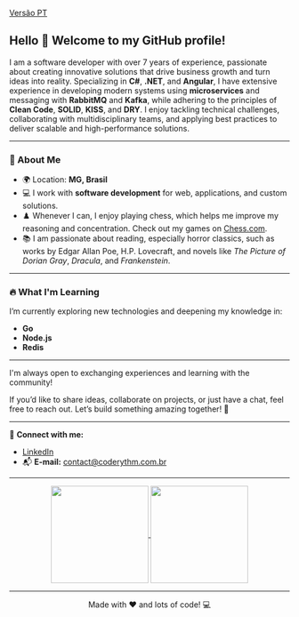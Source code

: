[Versão PT](README.md)

## Hello 👋 Welcome to my GitHub profile!

I am a software developer with over 7 years of experience, passionate about creating innovative solutions that drive business growth and turn ideas into reality. Specializing in **C#**, **.NET**, and **Angular**, I have extensive experience in developing modern systems using **microservices** and messaging with **RabbitMQ** and **Kafka**, while adhering to the principles of **Clean Code**, **SOLID**, **KISS**, and **DRY**. I enjoy tackling technical challenges, collaborating with multidisciplinary teams, and applying best practices to deliver scalable and high-performance solutions.

---

### 🌟 About Me
- 🌍 Location: **MG, Brasil**
- 💻 I work with **software development** for web, applications, and custom solutions.
- ♟️ Whenever I can, I enjoy playing chess, which helps me improve my reasoning and concentration. Check out my games on [Chess.com](https://www.chess.com/member/dinissimoes).
- 📚  I am passionate about reading, especially horror classics, such as works by Edgar Allan Poe, H.P. Lovecraft, and novels like *The Picture of Dorian Gray*, *Dracula*, and *Frankenstein*.

---

### 🔥 What I'm Learning
I’m currently exploring new technologies and deepening my knowledge in:
- **Go**
- **Node.js**
- **Redis**

---

I'm always open to exchanging experiences and learning with the community!

If you’d like to share ideas, collaborate on projects, or just have a chat, feel free to reach out. Let’s build something amazing together! 🚀

---

🔗 **Connect with me:**
- [LinkedIn](https://www.linkedin.com/in/dinis-f-simoes)
- 📬 **E-mail:** contact@coderythm.com.br

---

<p align=center>
  <a href="https://github.com/anuraghazra/github-readme-stats" title="Top Langs">
    <img height=175 align="center" src="https://github-readme-stats.vercel.app/api/top-langs/?username=DinisSimoes&layout=compact&theme=gotham">
  </a>
  <a href="https://github.com/anuraghazra/github-readme-stats" title="About Me">
  <img height=175 align="center" src="https://github-readme-stats.vercel.app/api?username=DinisSimoes&show_icons=true&layout=compact&theme=gotham" />
  </a>
</p>

---
<p align="center">Made with ❤️ and lots of code! 💻</p>

